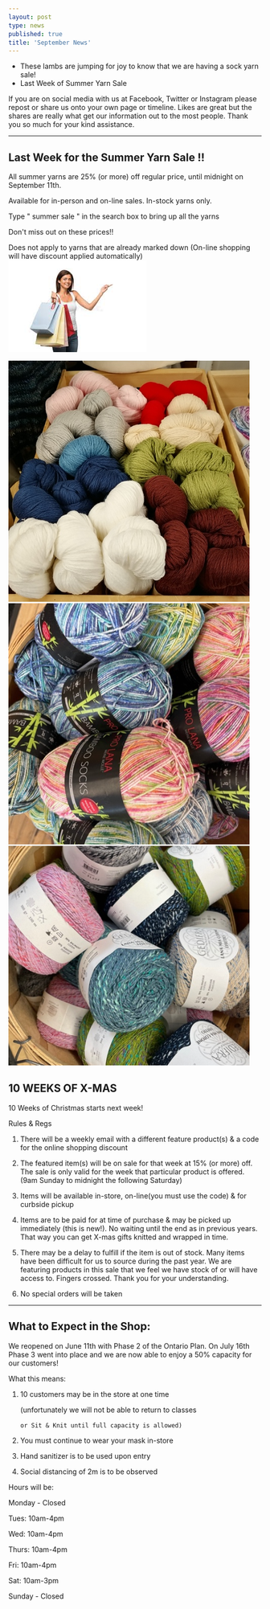 ```yaml
---
layout: post
type: news
published: true
title: 'September News'
---
```


- These lambs are jumping for joy to know that we are having
a sock yarn sale!
- Last Week of Summer Yarn Sale

If you are on social media with us at Facebook, Twitter or Instagram please repost or share us onto your own page or timeline. Likes are great but the shares are really what get our information out to the most people. Thank you so much for your kind assistance.
<hr />
<h2>Last Week for the Summer Yarn Sale !!</h2>
All summer yarns are 25% (or more) off regular price, until midnight on September 11th.

Available for in-person and on-line sales. In-stock yarns only.

Type     " summer sale " in the search box to bring up all the yarns

Don't miss out on these prices!!  

Does not apply to yarns that are already marked down
(On-line shopping will have discount applied automatically)
  <img src="/img/shopping.jpg"><br />
 
<a href="https://www.woolandsilkcoshop.com/products/bamboo-socks?_pos=2&_sid=910d88ab7&_ss=r&utm_campaign=campaign%3A+21-09-05++Last+week+of+summer+sale%2C+Intro+10+weeks+Xmas+%28612a47e1db9a1d001e961cb6%29&utm_medium=email&utm_source=omnisend">
  <img src="/img/yarn_sale.png"></a>
   
<a href="https://www.woolandsilkcoshop.com/products/bamboo-socks?_pos=2&_sid=910d88ab7&_ss=r&utm_campaign=campaign%3A+21-09-05++Last+week+of+summer+sale%2C+Intro+10+weeks+Xmas+%28612a47e1db9a1d001e961cb6%29&utm_medium=email&utm_source=omnisend">
  <img src="/img/yarn_sale2.png"></a>
   
<a href="https://www.woolandsilkcoshop.com/products/lana-mia-cotone-effetto?_pos=2&_sid=42feadf04&_ss=r&utm_campaign=campaign%3A+21-09-05++Last+week+of+summer+sale%2C+Intro+10+weeks+Xmas+%28612a47e1db9a1d001e961cb6%29&utm_medium=email&utm_source=omnisend">
  <img src="/img/yarn_sale3.png"></a>
  <h2>10 WEEKS OF X-MAS</h2>

10 Weeks of Christmas starts next week!

Rules & Regs

1. There will be a weekly email with a different feature product(s) & a code for the online shopping discount

2. The featured item(s) will be on sale for that week at 15% (or more) off. The sale is only valid for the week that particular product is offered. (9am Sunday to midnight the following Saturday)

3. Items will be available in-store, on-line(you must use the code) & for curbside pickup

4. Items are to be paid for at time of purchase & may be picked up immediately (this is new!). No waiting until the end as in previous years. That way you can get X-mas gifts knitted and wrapped in time.

5. There may be a delay to fulfill if the item is out of stock. Many items have been difficult for us to source during the past year. We are featuring products in this sale that we feel we have stock of or will have access to. Fingers crossed. Thank you for your understanding.

6.  No special orders will be taken

<hr />
<h2>What to Expect in the Shop:</h2>

We reopened on June 11th with Phase 2 of the Ontario Plan. On July 16th Phase 3 went into place and we are now able to enjoy a 50% capacity for our customers!

What this means:

1.  10 customers may be in the store at one time

       (unfortunately we will not be able to return to classes

        or Sit & Knit until full capacity is allowed)

2.  You must continue to wear your mask in-store

3.  Hand sanitizer is to be used upon entry

4.  Social distancing of 2m is to be observed

Hours will be:

Monday - Closed

Tues: 10am-4pm

Wed:  10am-4pm

Thurs: 10am-4pm

Fri:     10am-4pm

Sat:    10am-3pm

Sunday - Closed
